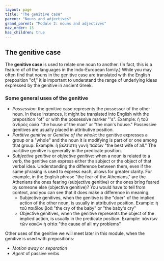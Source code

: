 ```yaml
---
layout: page
title: "The genitive case"
parent: "Nouns and adjectives"
grand_parent: "Module 2: nouns and adjectives"
nav_order: 15
has_children: true
---
```




## The genitive case  



The **genitive case** is used to relate one noun to another. (In fact, this is a feature of 
*all* the languages in the Indo-European family.)
While you may often find that  nouns in the genitive case are translated with the English preposition "of," it is important to understand the range of underlying ideas expressed by the genitive in ancient Greek.

### Some general uses of the genitive

- *Possession*: the genitive case represents the possessor of the other noun. In these instances, it might be translated into English with the preposition "of" or with the possessive marker "'s". Example: ἡ τοῦ ἀνδρὸς οἰκία "the house of the man" or "the man's house." Possessive genitives are usually placed in attributive position. 
- *Partitive genitive* or *Genitive of the whole*: the genitive expresses a group or a "whole" and the noun it is modifying is part of or one among that group. Example: ἡ βελτίστη γυνὴ πασῶν "the best wife of all." The partitive genitive is generally in the predicate position.
- *Subjective genitive* or *objective genitive*: when a noun is related to a verb, the genitive can express either the subject or the object of that verbal idea. Understanding the difference between them, even if the same phrasing is used to express each, allows for greater clarity. For example, in the English phrase "the fear of the Athenians," are the Athenians the ones fearing (subjective genitive) or the ones bring feared by someone else (objective genitive)? You would have to tell from context, and you can see that it does make a difference in meaning.
  - Subjective genitives, when the genitive is the "doer" of the implied action of the other noun, is usually in attributive position. Example: ἡ τοῦ παιδίου βοά "the cry of the baby" or "the baby's cry"
  - Objective genitives, when the genitive represents the object of the implied action, is usually in the predicate position. Example: πάντων τῶν κακῶν ἡ αἰτία "the cause of all my problems"

Other uses of the genitive we will meet later in this module, when the genitive is used with prepositions:
- *Motion away* or *separation*
- *Agent* of passive verbs

